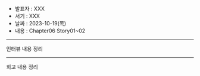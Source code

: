 - 발표자 : XXX
- 서기 : XXX
- 날짜 : 2023-10-19(목)
- 내용 : Chapter06 Story01~02

---

인터뷰 내용 정리

---

회고 내용 정리

